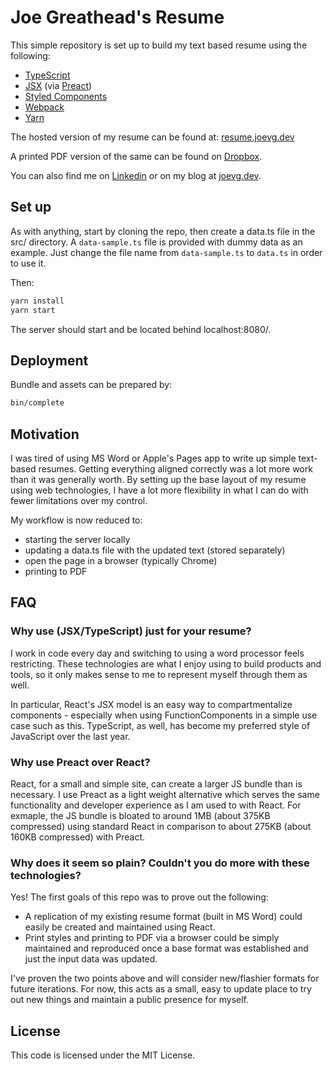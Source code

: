 # Joe Greathead's Resume

This simple repository is set up to build my text based resume using the following:

- [TypeScript](https://www.typescriptlang.org)
- [JSX](https://reactjs.org/docs/introducing-jsx.html) (via [Preact](https://preactjs.com))
- [Styled Components](https://styled-components.com)
- [Webpack](https://webpack.js.org)
- [Yarn](https://yarnpkg.com)

The hosted version of my resume can be found at: [resume.joevg.dev](https://resume.joevg.dev)

A printed PDF version of the same can be found on [Dropbox](https://www.dropbox.com/scl/fi/tyla44680x3vf67ulkhef/JoeGreathead_Resume.pdf).

You can also find me on [Linkedin](https://www.linkedin.com/in/joevgreathead/) or on my blog at [joevg.dev](https://joevg.dev).

## Set up

As with anything, start by cloning the repo, then create a data.ts file in the src/ directory. A `data-sample.ts` file is provided with dummy data as an example. Just change the file name from `data-sample.ts` to `data.ts` in order to use it.

Then:

```bash
yarn install
yarn start
```

The server should start and be located behind localhost:8080/.

## Deployment

Bundle and assets can be prepared by:

```bash
bin/complete
```

## Motivation

I was tired of using MS Word or Apple's Pages app to write up simple text-based resumes. Getting everything aligned correctly was a lot more work than it was generally worth. By setting up the base layout of my resume using web technologies, I have a lot more flexibility in what I can do with fewer limitations over my control.

My workflow is now reduced to:

- starting the server locally
- updating a data.ts file with the updated text (stored separately)
- open the page in a browser (typically Chrome)
- printing to PDF

## FAQ

### Why use (JSX/TypeScript) just for your resume?

I work in code every day and switching to using a word processor feels restricting. These technologies are what I enjoy using to build products and tools, so it only makes sense to me to represent myself through them as well.

In particular, React's JSX model is an easy way to compartmentalize components - especially when using FunctionComponents in a simple use case such as this. TypeScript, as well, has become my preferred style of JavaScript over the last year.

### Why use Preact over React?

React, for a small and simple site, can create a larger JS bundle than is necessary. I use Preact as a light weight alternative which serves the same functionality and developer experience as I am used to with React. For exmaple, the JS bundle is bloated to around 1MB (about 375KB compressed) using standard React in comparison to about 275KB (about 160KB compressed) with Preact.

### Why does it seem so plain? Couldn't you do more with these technologies?

Yes! The first goals of this repo was to prove out the following:

- A replication of my existing resume format (built in MS Word) could easily be created and maintained using React.
- Print styles and printing to PDF via a browser could be simply maintained and reproduced once a base format was established and just the input data was updated.

I've proven the two points above and will consider new/flashier formats for future iterations. For now, this acts as a small, easy to update place to try out new things and maintain a public presence for myself.

## License

This code is licensed under the MIT License.
